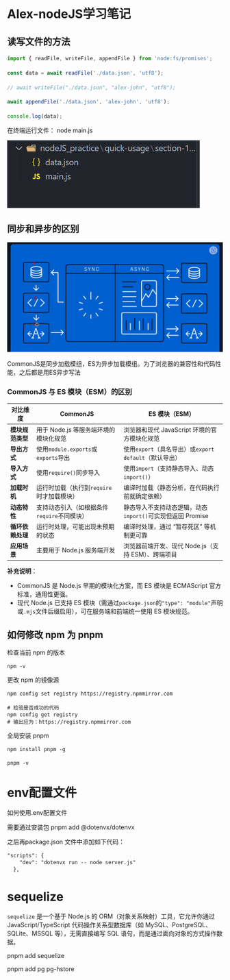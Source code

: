 # Alex-nodeJS学习笔记

## 读写文件的方法

```javascript
import { readFile, writeFile, appendFile } from 'node:fs/promises';

const data = await readFile('./data.json', 'utf8');

// await writeFile("./data.json", "alex-john", "utf8");

await appendFile('./data.json', 'alex-john', 'utf8');

console.log(data);
```

在终端运行文件： node  main.js

![](node笔记/image-20251025220850181.png)

## 同步和异步的区别

![](node笔记/image-20251026010510074.png)

CommonJS是同步加载模组，ES为异步加载模组。为了浏览器的兼容性和代码性能，之后都是用ES异步写法

### CommonJS 与 ES 模块（ESM）的区别

| **对比维度**     | **CommonJS**                                | **ES 模块（ESM）**                                         |
| ---------------- | ------------------------------------------- | ---------------------------------------------------------- |
| **模块规范类型** | 用于 Node.js 等服务端环境的模块化规范       | 浏览器和现代 JavaScript 环境的官方模块化规范               |
| **导出方式**     | 使用`module.exports`或`exports`导出         | 使用`export`（具名导出）或`export default`（默认导出）     |
| **导入方式**     | 使用`require()`同步导入                     | 使用`import`（支持静态导入、动态`import()`）               |
| **加载时机**     | 运行时加载（执行到`require`时才加载模块）   | 编译时加载（静态分析，在代码执行前就确定依赖）             |
| **动态特性**     | 支持动态引入（如根据条件`require`不同模块） | 静态导入不支持动态逻辑，动态`import()`可实现但返回 Promise |
| **循环依赖处理** | 运行时处理，可能出现未预期的状态            | 编译时处理，通过 “暂存死区” 等机制更可靠                   |
| **应用场景**     | 主要用于 Node.js 服务端开发                 | 浏览器前端开发、现代 Node.js（支持 ESM）、跨端项目         |

**补充说明**：

- CommonJS 是 Node.js 早期的模块化方案，而 ES 模块是 ECMAScript 官方标准，通用性更强。
- 现代 Node.js 已支持 ES 模块（需通过`package.json`的`"type": "module"`声明或`.mjs`文件后缀启用），可在服务端和前端统一使用 ES 模块规范。



## 如何修改 npm 为 pnpm

检查当前 npm 的版本

```
npm -v
```

更改 npm 的镜像源

```
npm config set registry https://registry.npmmirror.com

# 检验是否成功的代码
npm config get registry
# 输出应为：https://registry.npmmirror.com
```

全局安装 pnpm

```
npm install pnpm -g

pnpm -v
```

# env配置文件

如何使用.env配置文件

需要通过安装包  pnpm add @dotenvx/dotenvx

之后再package.json 文件中添加如下代码：

```
"scripts": {
    "dev": "dotenvx run -- node server.js"
  },
```

# sequelize

`sequelize` 是一个基于 Node.js 的 ORM（对象关系映射）工具，它允许你通过 JavaScript/TypeScript 代码操作关系型数据库（如 MySQL、PostgreSQL、SQLite、MSSQL 等），无需直接编写 SQL 语句，而是通过面向对象的方式操作数据。

pnpm add sequelize

pnpm add pg pg-hstore



